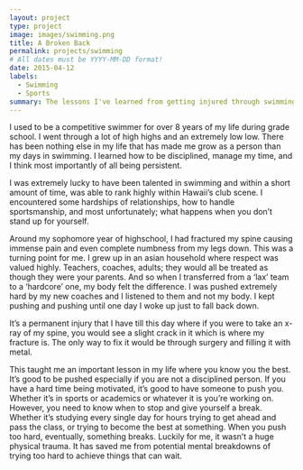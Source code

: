 ```yaml
---
layout: project
type: project
image: images/swimming.png
title: A Broken Back
permalink: projects/swimming
# All dates must be YYYY-MM-DD format!
date: 2015-04-12
labels:
  - Swimming
  - Sports
summary: The lessons I've learned from getting injured through swimming.
---
```

I used to be a competitive swimmer for over 8 years of my life during grade school. I went through a lot of high highs and  an extremely low low. There has been nothing else in my life that has made me grow as a person than my days in swimming. I learned how to be disciplined, manage my time, and I think most importantly of all being persistent. 

I was extremely lucky to have been talented in swimming and within a short amount of time, was able to rank highly within Hawaii’s club scene. I encountered some hardships of relationships, how to handle sportsmanship, and most unfortunately; what happens when you don’t stand up for yourself.

Around my sophomore year of highschool, I had fractured my spine causing immense pain and even complete numbness from my legs down. This was a turning point for me. I grew up in an asian household where respect was valued highly. Teachers, coaches, adults; they would all be treated as though they were your parents. And so when I transferred from a ‘lax’ team to a ‘hardcore’ one, my body felt the difference. I was pushed extremely hard by my new coaches and I listened to them and not my body. I kept pushing and pushing until one day I woke up just to fall back down. 

It’s a permanent injury that I have till this day where if you were to take an x-ray of my spine, you would see a slight crack in it which is where my fracture is. The only way to fix it would be through surgery and filling it with metal. 

This taught me an important lesson in my life where you know you the best. It’s good to be pushed especially if you are not a disciplined person. If you have a hard time being motivated, it’s good to have someone to push you. Whether it’s in sports or academics or whatever it is you’re working on. However, you need to know when to stop and give yourself a break. Whether it’s studying every single day for hours trying to get ahead and pass the class, or trying to become the best at something. When you push too hard, eventually, something breaks. Luckily for me, it wasn’t a huge physical trauma. It has saved me from potential mental breakdowns of trying too hard to achieve things that can wait.


